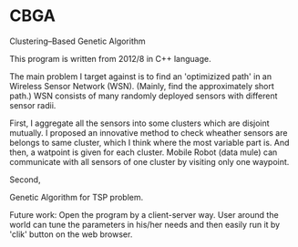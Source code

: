 CBGA
====

Clustering–Based Genetic Algorithm

This program is written from 2012/8 in C++ language.

The main problem I target against is to find an 'optimizized path' in an Wireless Sensor Network (WSN).
  (Mainly, find the approximately short path.)
WSN consists of many randomly deployed sensors with different sensor radii.

First, I aggregate all the sensors into some clusters which are disjoint mutually.
I proposed an innovative method to check wheather sensors are belongs to same cluster, which I think where the most variable part is. And then, a watpoint is given for each cluster. Mobile Robot (data mule) can communicate with all sensors of one cluster by visiting only one waypoint.

Second, 

Genetic Algorithm for TSP problem.


Future work:
Open the program by a client-server way. User around the world can tune the parameters in his/her needs and then easily run it by 'clik' button on the web browser.


